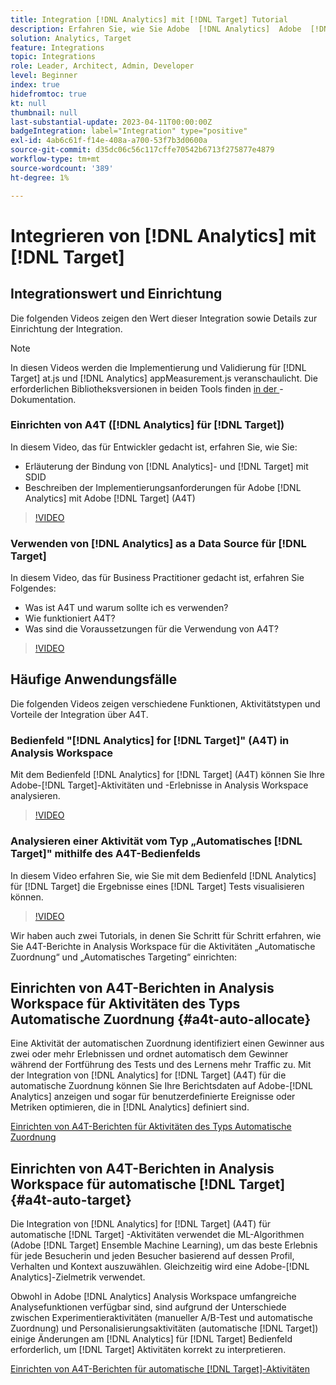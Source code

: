 ```yaml
---
title: Integration [!DNL Analytics] mit [!DNL Target] Tutorial
description: Erfahren Sie, wie Sie Adobe  [!DNL Analytics]  Adobe  [!DNL Target].
solution: Analytics, Target
feature: Integrations
topic: Integrations
role: Leader, Architect, Admin, Developer
level: Beginner
index: true
hidefromtoc: true
kt: null
thumbnail: null
last-substantial-update: 2023-04-11T00:00:00Z
badgeIntegration: label="Integration" type="positive"
exl-id: 4ab6c61f-f14e-408a-a700-53f7b3d0600a
source-git-commit: d35dc06c56c117cffe70542b6713f275877e4879
workflow-type: tm+mt
source-wordcount: '389'
ht-degree: 1%

---
```


# Integrieren von [!DNL Analytics] mit [!DNL Target]


## Integrationswert und Einrichtung

Die folgenden Videos zeigen den Wert dieser Integration sowie Details zur Einrichtung der Integration.

>[!NOTE]
>
>In diesen Videos werden die Implementierung und Validierung für [!DNL Target] at.js und [!DNL Analytics] appMeasurement.js veranschaulicht. Die erforderlichen Bibliotheksversionen in beiden Tools finden [&#x200B; in der &#x200B;](https://experienceleague.adobe.com/docs/target/using/integrate/a4t/a4timplementation.html?lang=de)-Dokumentation.

### Einrichten von A4T ([!DNL Analytics] für [!DNL Target])

In diesem Video, das für Entwickler gedacht ist, erfahren Sie, wie Sie:

* Erläuterung der Bindung von [!DNL Analytics]- und [!DNL Target] mit SDID
* Beschreiben der Implementierungsanforderungen für Adobe [!DNL Analytics] mit Adobe [!DNL Target] (A4T)

>[!VIDEO](https://video.tv.adobe.com/v/35146/?quality=12&learn=on)

### Verwenden von [!DNL Analytics] as a Data Source für [!DNL Target]

In diesem Video, das für Business Practitioner gedacht ist, erfahren Sie Folgendes:

* Was ist A4T und warum sollte ich es verwenden?
* Wie funktioniert A4T?
* Was sind die Voraussetzungen für die Verwendung von A4T?

>[!VIDEO](https://video.tv.adobe.com/v/17384/?quality=12&learn=on)


## Häufige Anwendungsfälle

Die folgenden Videos zeigen verschiedene Funktionen, Aktivitätstypen und Vorteile der Integration über A4T.

### Bedienfeld &quot;[!DNL Analytics] for [!DNL Target]&quot; (A4T) in Analysis Workspace

Mit dem Bedienfeld [!DNL Analytics] for [!DNL Target] (A4T) können Sie Ihre Adobe-[!DNL Target]-Aktivitäten und -Erlebnisse in Analysis Workspace analysieren.

>[!VIDEO](https://video.tv.adobe.com/v/326708/?quality=12&learn=on&captions=ger)

### Analysieren einer Aktivität vom Typ „Automatisches [!DNL Target]&quot; mithilfe des A4T-Bedienfelds

In diesem Video erfahren Sie, wie Sie mit dem Bedienfeld [!DNL Analytics] für [!DNL Target] die Ergebnisse eines [!DNL Target] Tests visualisieren können.

>[!VIDEO](https://video.tv.adobe.com/v/333270/?quality=12&learn=on)

Wir haben auch zwei Tutorials, in denen Sie Schritt für Schritt erfahren, wie Sie A4T-Berichte in Analysis Workspace für die Aktivitäten „Automatische Zuordnung“ und „Automatisches Targeting“ einrichten:

## Einrichten von A4T-Berichten in Analysis Workspace für Aktivitäten des Typs Automatische Zuordnung {#a4t-auto-allocate}

Eine Aktivität der automatischen Zuordnung identifiziert einen Gewinner aus zwei oder mehr Erlebnissen und ordnet automatisch dem Gewinner während der Fortführung des Tests und des Lernens mehr Traffic zu. Mit der Integration von [!DNL Analytics] for [!DNL Target] (A4T) für die automatische Zuordnung können Sie Ihre Berichtsdaten auf Adobe-[!DNL Analytics] anzeigen und sogar für benutzerdefinierte Ereignisse oder Metriken optimieren, die in [!DNL Analytics] definiert sind.

<a href="https://experienceleague.adobe.com/docs/target-learn/tutorials/integrations/set-up-a4t-reports-in-analysis-workspace-for-auto-allocate-activities.html?lang=de" class="spectrum-Button spectrum-Button--primary spectrum-Button--sizeM" target="_blank">
  <span class="spectrum-Button-label has-no-wrap has-text-weight-bold">Einrichten von A4T-Berichten für Aktivitäten des Typs Automatische Zuordnung</span>
</a>

## Einrichten von A4T-Berichten in Analysis Workspace für automatische [!DNL Target] {#a4t-auto-target}

Die Integration von [!DNL Analytics] for [!DNL Target] (A4T) für automatische [!DNL Target] -Aktivitäten verwendet die ML-Algorithmen (Adobe [!DNL Target] Ensemble Machine Learning), um das beste Erlebnis für jede Besucherin und jeden Besucher basierend auf dessen Profil, Verhalten und Kontext auszuwählen. Gleichzeitig wird eine Adobe-[!DNL Analytics]-Zielmetrik verwendet.

Obwohl in Adobe [!DNL Analytics] Analysis Workspace umfangreiche Analysefunktionen verfügbar sind, sind aufgrund der Unterschiede zwischen Experimentieraktivitäten (manueller A/B-Test und automatische Zuordnung) und Personalisierungsaktivitäten (automatische [!DNL Target]) einige Änderungen am [!DNL Analytics] für [!DNL Target] Bedienfeld erforderlich, um [!DNL Target] Aktivitäten korrekt zu interpretieren.

<a href="https://experienceleague.adobe.com/docs/target-learn/tutorials/integrations/set-up-a4t-reports-in-analysis-workspace-for-auto-target-activities.html?lang=de" class="spectrum-Button spectrum-Button--primary spectrum-Button--sizeM" target="_blank">
  <span class="spectrum-Button-label has-no-wrap has-text-weight-bold">Einrichten von A4T-Berichten für automatische [!DNL Target]-Aktivitäten</span>
</a>
